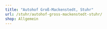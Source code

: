 ```yaml
---
title: "Autohof Groß-Mackenstedt, Stuhr"
url: /stuhr/autohof-gross-mackenstedt-stuhr/
shop: Allgemein
---
```

